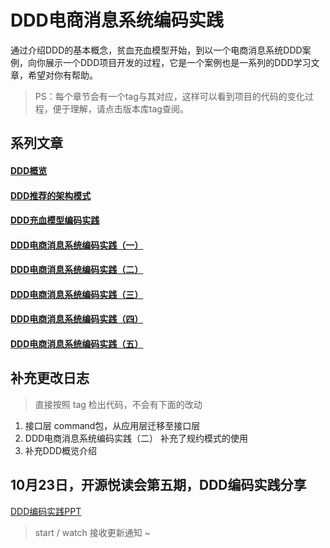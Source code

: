 # DDD电商消息系统编码实践

>
通过介绍DDD的基本概念，贫血充血模型开始，到以一个电商消息系统DDD案例，向你展示一个DDD项目开发的过程，它是一个案例也是一系列的DDD学习文章，希望对你有帮助。

> PS：每个章节会有一个tag与其对应，这样可以看到项目的代码的变化过程，便于理解，请点击版本库tag查阅。

## 系列文章

#### [DDD概览](https://gitee.com/izhengyin/ddd-message/blob/master/blog/DDD%E6%A6%82%E8%A7%88.md)

#### [DDD推荐的架构模式]( https://gitee.com/izhengyin/ddd-message/blob/master/blog/DDD%E6%8E%A8%E8%8D%90%E7%9A%84%E6%9E%B6%E6%9E%84%E6%A8%A1%E5%BC%8F.md)

#### [DDD充血模型编码实践]( https://gitee.com/izhengyin/ddd-message/blob/master/blog/DDD%E5%85%85%E8%A1%80%E6%A8%A1%E5%9E%8B%E7%BC%96%E7%A0%81%E5%AE%9E%E8%B7%B5.md)

#### [DDD电商消息系统编码实践（一）](https://gitee.com/izhengyin/ddd-message/blob/master/blog/DDD%E7%94%B5%E5%95%86%E6%B6%88%E6%81%AF%E7%B3%BB%E7%BB%9F%E7%BC%96%E7%A0%81%E5%AE%9E%E8%B7%B5%E4%B8%80.md)

#### [DDD电商消息系统编码实践（二）](https://gitee.com/izhengyin/ddd-message/blob/master/blog/DDD%E7%94%B5%E5%95%86%E6%B6%88%E6%81%AF%E7%B3%BB%E7%BB%9F%E7%BC%96%E7%A0%81%E5%AE%9E%E8%B7%B5%E4%BA%8C.md)

#### [DDD电商消息系统编码实践（三）](https://gitee.com/izhengyin/ddd-message/blob/master/blog/DDD%E7%94%B5%E5%95%86%E6%B6%88%E6%81%AF%E7%B3%BB%E7%BB%9F%E7%BC%96%E7%A0%81%E5%AE%9E%E8%B7%B5%E4%B8%89.md)

#### [DDD电商消息系统编码实践（四）](https://gitee.com/izhengyin/ddd-message/blob/master/blog/DDD%E7%94%B5%E5%95%86%E6%B6%88%E6%81%AF%E7%B3%BB%E7%BB%9F%E7%BC%96%E7%A0%81%E5%AE%9E%E8%B7%B5%E5%9B%9B.md)

#### [DDD电商消息系统编码实践（五）](https://gitee.com/izhengyin/ddd-message/blob/master/blog/DDD%E7%94%B5%E5%95%86%E6%B6%88%E6%81%AF%E7%B3%BB%E7%BB%9F%E7%BC%96%E7%A0%81%E5%AE%9E%E8%B7%B5%E4%BA%94.md)

## 补充更改日志

> 直接按照 tag 检出代码，不会有下面的改动

1. 接口层 command包，从应用层迁移至接口层
2. DDD电商消息系统编码实践（二） 补充了规约模式的使用
3. 补充DDD概览介绍

## 10月23日，开源悦读会第五期，DDD编码实践分享

[DDD编码实践PPT](https://gitee.com/izhengyin/ddd-message/blob/master/DDD%E7%BC%96%E7%A0%81%E5%AE%9E%E8%B7%B5.pdf)

> start / watch 接收更新通知 ~ 
